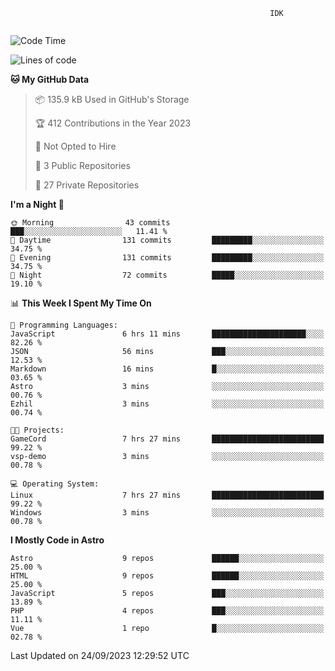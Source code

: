 ```text
                                                          IDK
                                       
```

<!--START_SECTION:waka-->
![Code Time](http://img.shields.io/badge/Code%20Time-47%20hrs%2057%20mins-blue)

![Lines of code](https://img.shields.io/badge/From%20Hello%20World%20I%27ve%20Written-103.2%20thousand%20lines%20of%20code-blue)

**🐱 My GitHub Data** 

> 📦 135.9 kB Used in GitHub's Storage 
 > 
> 🏆 412 Contributions in the Year 2023
 > 
> 🚫 Not Opted to Hire
 > 
> 📜 3 Public Repositories 
 > 
> 🔑 27 Private Repositories 
 > 
**I'm a Night 🦉** 

```text
🌞 Morning                43 commits          ███░░░░░░░░░░░░░░░░░░░░░░   11.41 % 
🌆 Daytime                131 commits         █████████░░░░░░░░░░░░░░░░   34.75 % 
🌃 Evening                131 commits         █████████░░░░░░░░░░░░░░░░   34.75 % 
🌙 Night                  72 commits          █████░░░░░░░░░░░░░░░░░░░░   19.10 % 
```


📊 **This Week I Spent My Time On** 

```text
💬 Programming Languages: 
JavaScript               6 hrs 11 mins       █████████████████████░░░░   82.26 % 
JSON                     56 mins             ███░░░░░░░░░░░░░░░░░░░░░░   12.53 % 
Markdown                 16 mins             █░░░░░░░░░░░░░░░░░░░░░░░░   03.65 % 
Astro                    3 mins              ░░░░░░░░░░░░░░░░░░░░░░░░░   00.76 % 
Ezhil                    3 mins              ░░░░░░░░░░░░░░░░░░░░░░░░░   00.74 % 

🐱‍💻 Projects: 
GameCord                 7 hrs 27 mins       █████████████████████████   99.22 % 
vsp-demo                 3 mins              ░░░░░░░░░░░░░░░░░░░░░░░░░   00.78 % 

💻 Operating System: 
Linux                    7 hrs 27 mins       █████████████████████████   99.22 % 
Windows                  3 mins              ░░░░░░░░░░░░░░░░░░░░░░░░░   00.78 % 
```

**I Mostly Code in Astro** 

```text
Astro                    9 repos             ██████░░░░░░░░░░░░░░░░░░░   25.00 % 
HTML                     9 repos             ██████░░░░░░░░░░░░░░░░░░░   25.00 % 
JavaScript               5 repos             ███░░░░░░░░░░░░░░░░░░░░░░   13.89 % 
PHP                      4 repos             ███░░░░░░░░░░░░░░░░░░░░░░   11.11 % 
Vue                      1 repo              █░░░░░░░░░░░░░░░░░░░░░░░░   02.78 % 
```




 Last Updated on 24/09/2023 12:29:52 UTC
<!--END_SECTION:waka-->

